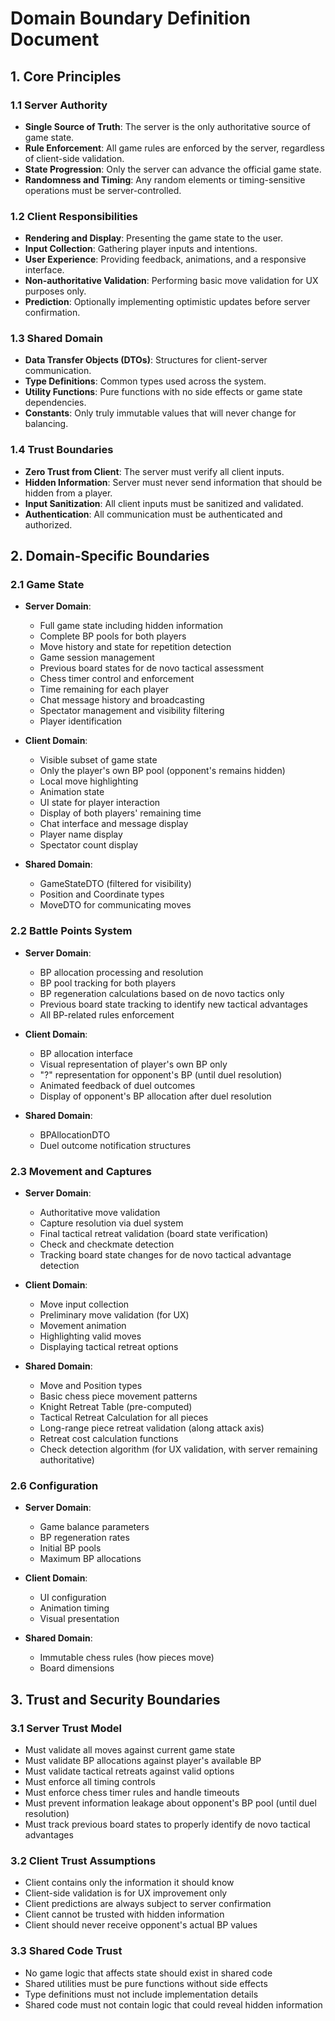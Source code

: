 # Domain Boundary Definition Document

## 1. Core Principles

### 1.1 Server Authority
- **Single Source of Truth**: The server is the only authoritative source of game state.
- **Rule Enforcement**: All game rules are enforced by the server, regardless of client-side validation.
- **State Progression**: Only the server can advance the official game state.
- **Randomness and Timing**: Any random elements or timing-sensitive operations must be server-controlled.

### 1.2 Client Responsibilities
- **Rendering and Display**: Presenting the game state to the user.
- **Input Collection**: Gathering player inputs and intentions.
- **User Experience**: Providing feedback, animations, and a responsive interface.
- **Non-authoritative Validation**: Performing basic move validation for UX purposes only.
- **Prediction**: Optionally implementing optimistic updates before server confirmation.

### 1.3 Shared Domain
- **Data Transfer Objects (DTOs)**: Structures for client-server communication.
- **Type Definitions**: Common types used across the system.
- **Utility Functions**: Pure functions with no side effects or game state dependencies.
- **Constants**: Only truly immutable values that will never change for balancing.

### 1.4 Trust Boundaries
- **Zero Trust from Client**: The server must verify all client inputs.
- **Hidden Information**: Server must never send information that should be hidden from a player.
- **Input Sanitization**: All client inputs must be sanitized and validated.
- **Authentication**: All communication must be authenticated and authorized.

## 2. Domain-Specific Boundaries

### 2.1 Game State
- **Server Domain**: 
  - Full game state including hidden information
  - Complete BP pools for both players
  - Move history and state for repetition detection
  - Game session management
  - Previous board states for de novo tactical assessment
  - Chess timer control and enforcement
  - Time remaining for each player
  - Chat message history and broadcasting
  - Spectator management and visibility filtering
  - Player identification

- **Client Domain**: 
  - Visible subset of game state
  - Only the player's own BP pool (opponent's remains hidden)
  - Local move highlighting
  - Animation state
  - UI state for player interaction
  - Display of both players' remaining time
  - Chat interface and message display
  - Player name display
  - Spectator count display

- **Shared Domain**: 
  - GameStateDTO (filtered for visibility)
  - Position and Coordinate types
  - MoveDTO for communicating moves

### 2.2 Battle Points System
- **Server Domain**: 
  - BP allocation processing and resolution
  - BP pool tracking for both players
  - BP regeneration calculations based on de novo tactics only
  - Previous board state tracking to identify new tactical advantages
  - All BP-related rules enforcement

- **Client Domain**: 
  - BP allocation interface
  - Visual representation of player's own BP only
  - "?" representation for opponent's BP (until duel resolution)
  - Animated feedback of duel outcomes
  - Display of opponent's BP allocation after duel resolution

- **Shared Domain**: 
  - BPAllocationDTO
  - Duel outcome notification structures

### 2.3 Movement and Captures
- **Server Domain**: 
  - Authoritative move validation
  - Capture resolution via duel system
  - Final tactical retreat validation (board state verification)
  - Check and checkmate detection
  - Tracking board state changes for de novo tactical advantage detection

- **Client Domain**: 
  - Move input collection
  - Preliminary move validation (for UX)
  - Movement animation
  - Highlighting valid moves
  - Displaying tactical retreat options

- **Shared Domain**: 
  - Move and Position types
  - Basic chess piece movement patterns
  - Knight Retreat Table (pre-computed)
  - Tactical Retreat Calculation for all pieces
  - Long-range piece retreat validation (along attack axis)
  - Retreat cost calculation functions
  - Check detection algorithm (for UX validation, with server remaining authoritative)

### 2.6 Configuration
- **Server Domain**: 
  - Game balance parameters
  - BP regeneration rates
  - Initial BP pools
  - Maximum BP allocations

- **Client Domain**: 
  - UI configuration
  - Animation timing
  - Visual presentation

- **Shared Domain**: 
  - Immutable chess rules (how pieces move)
  - Board dimensions

## 3. Trust and Security Boundaries

### 3.1 Server Trust Model
- Must validate all moves against current game state
- Must validate BP allocations against player's available BP
- Must validate tactical retreats against valid options
- Must enforce all timing controls
- Must enforce chess timer rules and handle timeouts
- Must prevent information leakage about opponent's BP pool (until duel resolution)
- Must track previous board states to properly identify de novo tactical advantages

### 3.2 Client Trust Assumptions
- Client contains only the information it should know
- Client-side validation is for UX improvement only
- Client predictions are always subject to server confirmation
- Client cannot be trusted with hidden information
- Client should never receive opponent's actual BP values

### 3.3 Shared Code Trust
- No game logic that affects state should exist in shared code
- Shared utilities must be pure functions without side effects
- Type definitions must not include implementation details
- Shared code must not contain logic that could reveal hidden information